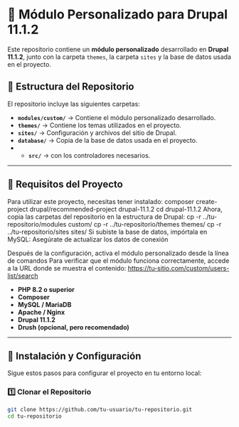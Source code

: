 # 📌 Módulo Personalizado para Drupal 11.1.2

Este repositorio contiene un **módulo personalizado** desarrollado en **Drupal 11.1.2**, junto con la carpeta `themes`, la carpeta `sites` y la base de datos usada en el proyecto.

## 📂 **Estructura del Repositorio**
El repositorio incluye las siguientes carpetas:

- **`modules/custom/`** → Contiene el módulo personalizado desarrollado.
- **`themes/`** → Contiene los temas utilizados en el proyecto.
- **`sites/`** → Configuración y archivos del sitio de Drupal.
- **`database/`** → Copia de la base de datos usada en el proyecto.
- - **`src/`** → con los controladores necesarios.

---

## 📌 **Requisitos del Proyecto**
Para utilizar este proyecto, necesitas tener instalado:
composer create-project drupal/recommended-project drupal-11.1.2
cd drupal-11.1.2
Ahora, copia las carpetas del repositorio en la estructura de Drupal:
cp -r ../tu-repositorio/modules custom/
cp -r ../tu-repositorio/themes themes/
cp -r ../tu-repositorio/sites sites/
Si subiste la base de datos, impórtala en MySQL:
Asegúrate de actualizar los datos de conexión

Después de la configuración, activa el módulo personalizado desde la línea de comandos
Para verificar que el módulo funciona correctamente, accede a la URL donde se muestra el contenido:
https://tu-sitio.com/custom/users-list/search


- **PHP 8.2 o superior**
- **Composer**
- **MySQL / MariaDB**
- **Apache / Nginx**
- **Drupal 11.1.2**
- **Drush (opcional, pero recomendado)**

---

## 🚀 **Instalación y Configuración**
Sigue estos pasos para configurar el proyecto en tu entorno local:

### 1️⃣ **Clonar el Repositorio**
```bash
git clone https://github.com/tu-usuario/tu-repositorio.git
cd tu-repositorio
